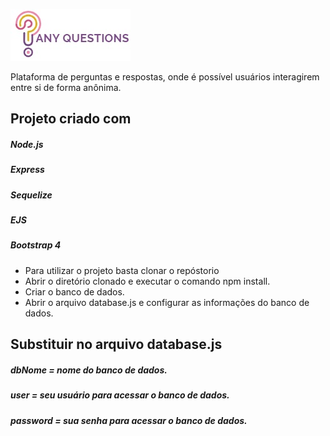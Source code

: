 ![any question](https://github.com/carolinacabril/anyquestion-nodejs/blob/master/public/img/logo_cortado.jpg)

Plataforma de perguntas e respostas, onde é possível usuários interagirem entre si de forma anônima.

## Projeto criado com
##### Node.js
##### Express
##### Sequelize
##### EJS
##### Bootstrap 4

- Para utilizar o projeto basta clonar o repóstorio
- Abrir o diretório clonado e executar o comando npm install.
- Criar o banco de dados.
- Abrir o arquivo database.js e configurar as informações do banco de dados.

## Substituir no arquivo database.js
##### dbNome = nome do banco de dados.
##### user = seu usuário para acessar o banco de dados.
##### password = sua senha para acessar o banco de dados.
